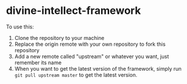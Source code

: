 # divine-intellect-framework

To use this:

1. Clone the repository to your machine
2. Replace the origin remote with your own repository to fork this repository
3. Add a new remote called "upstream" or whatever you want, just remember its name
4. When you want to get the latest version of the framework, simply run `git pull upstream master` to get the latest version.
